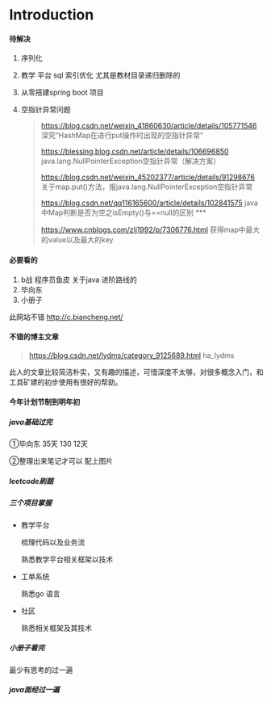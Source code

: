 # Introduction

#### 待解决

1. 序列化

2. 教学 平台 sql 索引优化  尤其是教材目录递归删除的

3. 从零搭建spring boot 项目 

4. 空指针异常问题

   >https://blog.csdn.net/weixin_41860630/article/details/105771546  深究“HashMap在进行put操作时出现的空指针异常” 
   >
   >https://blessing.blog.csdn.net/article/details/106696850     java.lang.NullPointerException空指针异常（解决方案） 
   >
   >https://blog.csdn.net/weixin_45202377/article/details/91298676   关于map.put()方法，报java.lang.NullPointerException空指针异常 
   >
   >https://blog.csdn.net/qq116165600/article/details/102841575   java中Map判断是否为空之isEmpty()与==null的区别 *** 
   >
   >https://www.cnblogs.com/zlj1992/p/7306776.html  获得map中最大的value以及最大的key

#### 必要看的

1. b战 程序员鱼皮 关于java 进阶路线的
2. 毕向东
3. 小册子

此网站不错 http://c.biancheng.net/

#### 不错的博主文章

>https://blog.csdn.net/lydms/category_9125689.html    ha_lydms

此人的文章比较简洁朴实，又有趣的描述，可惜深度不太够，对很多概念入门，和工具矿建的初步使用有很好的帮助。



#### 今年计划节制到明年初

##### java基础过完  

①毕向东 35天 130 12天 

②整理出来笔记才可以 配上图片

##### leetcode刷题

##### 三个项目掌握

- 教学平台

  梳理代码以及业务流

  熟悉教学平台相关框架以技术

- 工单系统

  熟悉go 语言 

- 社区

  熟悉相关框架及其技术

##### 小册子看完

最少有思考的过一遍

##### java面经过一遍

